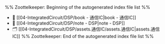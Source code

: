 %% Zoottelkeeper: Beginning of the autogenerated index file list  %%
- 📄 [[04-IntegratedCircuit/DSP/book - 通信IC|book - 通信IC]]
- 📄 [[04-IntegratedCircuit/DSP/note - DSP|note - DSP]]
- 🗂️ [[04-IntegratedCircuit/DSP/assets.通信IC/assets.通信IC|assets.通信IC]]
%% Zoottelkeeper: End of the autogenerated index file list  %%
